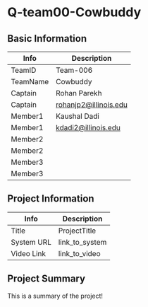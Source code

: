 # Q-team00-Cowbuddy

## Basic Information

|   Info      |        Description     |
| ----------- | ---------------------- |
| TeamID      |         Team-006       |
| TeamName    |         Cowbuddy       |
| Captain     |       Rohan Parekh     |
| Captain     |  rohanjp2@illinois.edu |
| Member1     |        Kaushal Dadi    |
| Member1     |   kdadi2@illinois.edu  |
| Member2     |                        |
| Member2     |                        |
| Member3     |                        |
| Member3     |                        |

## Project Information

|   Info      |        Description     |
| ----------- | ---------------------- |
|  Title      |       ProjectTitle     |
| System URL  |      link_to_system    |
| Video Link  |      link_to_video     |

## Project Summary

This is a summary of the project!
